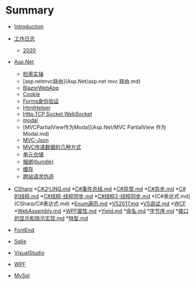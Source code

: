 # Summary

  * [Introduction](README.md)
  * [工作日志]()
      * [2020](日志.md)
  * [Asp.Net]()
      * [检索实操](Asp.Net/ajax.md)        
      * [asp.netmvc路由](Asp.Net/asp.net mvc 路由.md)        
      * [BlazorWebApp](Asp.Net/BlazorWebApp.md)        
      * [Cookie](Asp.Net/Cookie.md)        
      * [Forms身份验证](Asp.Net/Forms身份验证.md)
      * [HtmlHelper](Asp.Net/HtmlHelper.md)
      * [Http.TCP,Socket,WebSocket](Asp.Net/Http.TCP,Socket,WebSocket.md)
      * [modal](Asp.Net/modal.html)
      * [MVCPartialView作为Modal](Asp.Net/MVC PartialView 作为Modal.md)
      * [MVC-Json](Asp.Net/MVC-Json.md)
      * [MVC传递数据的几种方式](Asp.Net/MVC传递数据的几种方式.md)
      * [单元仓储](Asp.Net/单元仓储.md)
      * [捆绑(bundle)](Asp.Net/捆绑(bundle).md)
      * [缓存](Asp.Net/缓存.md)
      * [跨站请求伪造](Asp.Net/跨站请求伪造.md)
  * [CSharp]()
      *[C#之LINQ.md](CSharp/C#之LINQ.md)
      *[C#事件总线.md](CSharp/C#事件总线.md)
      *[C#异常.md](CSharp/C#异常.md)
        *[C#异步.md](CSharp/C#异步.md)
        *[C#的线程.md](CSharp/C#的线程.md)
        *[C#线程-线程同步.md](CSharp/C#线程-线程同步.md)
        *[C#线程2-线程同步.md](CSharp/C#线程2-线程同步.md)
        *[C#表达式.md] (CSharp/C#表达式.md)
        *[Enum遍历.md](CSharp/Enum遍历.md)
        *[VS2017.md](CSharp/VS2017.md)
        *[VS调试.md](CSharp/VS调试.md)
        *[WCF](CSharp/WCF)
        *[WebAssembly.md](CSharp/WebAssembly.md)
        *[WPF属性.md](CSharp/WPF属性.md)
        *[Yield.md](CSharp/Yield.md)
        *[命名.md](CSharp/命名.md)
        *[字节序.md](CSharp/字节序.md)
        *[接口的显示和隐示实现.md](CSharp/接口的显示和隐示实现.md)
        *[特型.md](CSharp/特型.md)
  * [FontEnd]()

  * [Sqlie]()

  * [VisualStudio]()
  * [WPF]()
  * [MySql]()

  

      
      
